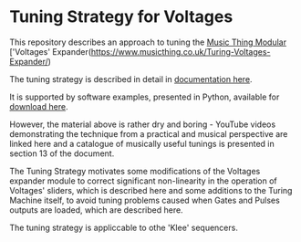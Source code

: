 # Tuning Strategy for Voltages
This repository describes an approach to tuning the [Music Thing Modular](https://www.musicthing.co.uk/) ['Voltages' Expander\(https://www.musicthing.co.uk/Turing-Voltages-Expander/)

The tuning strategy is described in detail in [documentation here](https://github.com/m0xpd/TuningStrategyForVoltages/tree/main/Documentation).

It is supported by software examples, presented in Python, available for [download here](https://github.com/m0xpd/TuningStrategyForVoltages/tree/main/Code).

However, the material above is rather dry and boring - YouTube videos demonstrating the technique from 
a practical and musical perspective are linked here and a catalogue of musically useful tunings is 
presented in section 13 of the document.

The Tuning Strategy motivates some modifications of the Voltages expander module to correct significant 
non-linearity in the operation of Voltages' sliders, which is described here and some additions to the 
Turing Machine itself, to avoid tuning problems caused when Gates and Pulses outputs are loaded, 
which are described here.

The tuning strategy is appliccable to othe 'Klee' sequencers.
